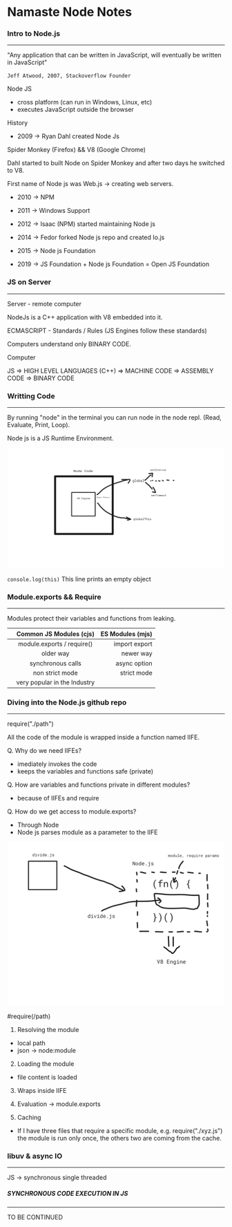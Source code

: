# Namaste Node Notes

### Intro to Node.js
---

"Any application that can be written in JavaScript, will eventually be written in JavaScript"
            
    Jeff Atwood, 2007, Stackoverflow Founder

Node JS 
- cross platform (can run in Windows, Linux, etc)
- executes JavaScript outside the browser

History
- 2009 -> Ryan Dahl created Node Js

Spider Monkey (Firefox) &&
V8 (Google Chrome) 

Dahl started to built Node on Spider Monkey and after two days he switched to V8.

First name of Node js was Web.js -> creating web servers.

- 2010 -> NPM

- 2011 -> Windows Support

- 2012 -> Isaac (NPM) started maintaining Node js

- 2014 -> Fedor forked Node js repo and created Io.js

- 2015 -> Node js Foundation

- 2019 -> JS Foundation + Node js Foundation = Open JS Foundation

### JS on Server
---

Server - remote computer

NodeJs is a C++ application with V8 embedded into it.

ECMASCRIPT - Standards / Rules (JS Engines follow these standards)

Computers understand only BINARY CODE.

Computer

JS => HIGH LEVEL LANGUAGES (C++) => MACHINE CODE => ASSEMBLY CODE => BINARY CODE

### Writting Code
---

By running "node" in the terminal you can run node in the node repl. (Read, Evaluate, Print, Loop).

Node js is a JS Runtime Environment.

![Node sent to V8 Engine](images/node_sent_to_engine.png)

`
console.log(this)
`
This line prints an empty object

### Module.exports && Require
---

Modules protect their variables and functions from leaking. 

|               | Common JS Modules (cjs) | ES Modules (mjs) |
| :---------------- | :------: | ----: |
|        |   module.exports / require()   | import export |
|           |   older way   | newer way |
|    |  synchronous calls   | async option |
|  |  non strict mode   | strict mode |
|  |  very popular in the Industry   |  |


### Diving into the Node.js github repo
---

require("./path")

All the code of the module is wrapped inside a function named IIFE.

Q. Why do we need IIFEs?

- imediately invokes the code
- keeps the variables and functions safe (private)

Q. How are variables and functions private in different modules?

- because of IIFEs and require

Q. How do we get access to module.exports?

- Through Node
- Node js parses module as a parameter to the IIFE

![Modules wrapped inside IIFE](images/modules_wrapped_inside_iife.png)

#require(/path)

1. Resolving the module
- local path
- json -> node:module

2. Loading the module
- file content is loaded

3. Wraps inside IIFE

4. Evaluation -> module.exports

5. Caching

- If I have three files that require a specific module, e.g. require("./xyz.js") the module is run only once, the others two are coming from the cache.


### libuv & async IO
---

JS -> synchronous single threaded

##### SYNCHRONOUS CODE EXECUTION IN JS
---

TO BE CONTINUED
